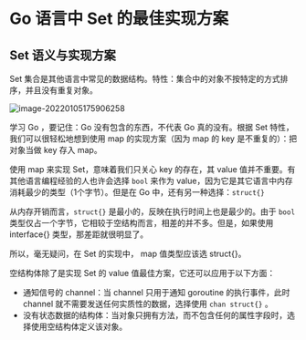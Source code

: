 # Go 语言中 Set 的最佳实现方案

## Set 语义与实现方案

Set 集合是其他语言中常见的数据结构。特性：集合中的对象不按特定的方式排序，并且没有重复对象。

![image-20220105175906258](https://gitee.com/lzw657434763/pictures/raw/master/Blog/20220105175906.png)

学习 Go ，要记住：Go 没有包含的东西，不代表 Go 真的没有。根据 Set 特性，我们可以很轻松地想到使用 map 的实现方案（因为 map 的 key 是不重复的）：把对象当做 key 存入 map。

使用 map 来实现 Set，意味着我们只关心 key 的存在，其 value 值并不重要。有其他语言编程经验的人也许会选择 `bool` 来作为 value，因为它是其它语言中内存消耗最少的类型（1个字节）。但是在 Go 中，还有另一种选择：`struct{}`



从内存开销而言，`struct{}` 是最小的，反映在执行时间上也是最少的。由于 `bool` 类型仅占一个字节，它相较于空结构而言，相差的并不多。但是，如果使用 interface{} 类型，那差距就很明显了。

所以，毫无疑问，在 Set 的实现中， map 值类型应该选 struct{}。



空结构体除了是实现 Set 的 value 值最佳方案，它还可以应用于以下方面：

- 通知信号的 channel：当 channel 只用于通知 goroutine 的执行事件，此时 channel 就不需要发送任何实质性的数据，选择使用 `chan struct{}` 。
- 没有状态数据的结构体：当对象只拥有方法，而不包含任何的属性字段时，选择使用空结构体定义该对象。